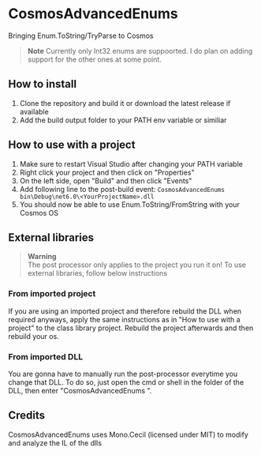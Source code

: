 # CosmosAdvancedEnums
 Bringing Enum.ToString/TryParse to Cosmos
 
> **Note** Currently only Int32 enums are suppoorted. I do plan on adding support for the other ones at some point. 

## How to install
1) Clone the repository and build it or download the latest release if available
2) Add the build output folder to your PATH env variable or similiar

## How to use with a project
1) Make sure to restart Visual Studio after changing your PATH variable
2) Right click your project and then click on "Properties"
3) On the left side, open "Build" and then click "Events"
4) Add following line to the post-build event: `CosmosAdvancedEnums bin\Debug\net6.0\<YourProjectName>.dll`
5) You should now be able to use Enum.ToString/FromString with your Cosmos OS


## External libraries
> **Warning**</br>
> The post processor only applies to the project you run it on! To use external libraries, follow below instructions

### From imported project
If you are using an imported project and therefore rebuild the DLL when required anyways, apply the same instructions as in "How to use with a project" to the class library project. Rebuild the project afterwards and then rebuild your os.

### From imported DLL
You are gonna have to manually run the post-processor everytime you change that DLL. To do so, just open the cmd or shell in the folder of the DLL, then enter "CosmosAdvancedEnums <dll file>".

## Credits
CosmosAdvancedEnums uses Mono.Cecil (licensed under MIT) to modify and analyze the IL of the dlls
